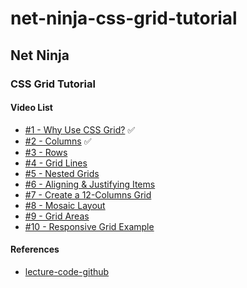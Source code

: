 # net-ninja-css-grid-tutorial

## Net Ninja
### CSS Grid Tutorial
#### Video List
- [#1 - Why Use CSS Grid?](https://www.youtube.com/watch?v=x7tLPhnA06w&list=PL4cUxeGkcC9itC4TxYMzFCfveyutyPOCY&index=1) ✅
- [#2 - Columns](https://www.youtube.com/watch?v=d-MHl_Q_hp8&list=PL4cUxeGkcC9itC4TxYMzFCfveyutyPOCY&index=2) ✅
- [#3 - Rows](https://www.youtube.com/watch?v=MDQG6LSS8l8&list=PL4cUxeGkcC9itC4TxYMzFCfveyutyPOCY&index=3)
- [#4 - Grid Lines](https://www.youtube.com/watch?v=J5GWyiWU2H8&list=PL4cUxeGkcC9itC4TxYMzFCfveyutyPOCY&index=4)
- [#5 - Nested Grids](https://www.youtube.com/watch?v=211A79O_jX8&list=PL4cUxeGkcC9itC4TxYMzFCfveyutyPOCY&index=5)
- [#6 - Aligning & Justifying Items](https://www.youtube.com/watch?v=X2-x-4wA9V4&list=PL4cUxeGkcC9itC4TxYMzFCfveyutyPOCY&index=6)
- [#7 - Create a 12-Columns Grid](https://www.youtube.com/watch?v=WmwGpjg580o&list=PL4cUxeGkcC9itC4TxYMzFCfveyutyPOCY&index=7)
- [#8 - Mosaic Layout](https://www.youtube.com/watch?v=WZOZUCHo1OM&list=PL4cUxeGkcC9itC4TxYMzFCfveyutyPOCY&index=8)
- [#9 - Grid Areas](https://www.youtube.com/watch?v=tPosqmwIx0w&list=PL4cUxeGkcC9itC4TxYMzFCfveyutyPOCY&index=9)
- [#10 - Responsive Grid Example](https://www.youtube.com/watch?v=TrLN2YId-5M&list=PL4cUxeGkcC9itC4TxYMzFCfveyutyPOCY&index=10)

#### References
- [lecture-code-github](https://github.com/iamshaunjp/css-grid-playlist)